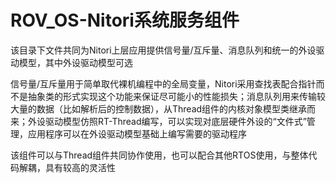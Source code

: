 # ROV_OS-Nitori系统服务组件

该目录下文件共同为Nitori上层应用提供信号量/互斥量、消息队列和统一的外设驱动模型，其中外设驱动模型可选

信号量/互斥量用于简单取代裸机编程中的全局变量，Nitori采用查找表配合指针而不是抽象类的形式实现这个功能来保证尽可能小的性能损失；消息队列用来传输较大量的数据（比如解析后的控制数据），从Thread组件的内核对象模型类继承而来；外设驱动模型仿照RT-Thread编写，可以实现对底层硬件外设的“文件式”管理，应用程序可以在外设驱动模型基础上编写需要的驱动程序

该组件可以与Thread组件共同协作使用，也可以配合其他RTOS使用，与整体代码解耦，具有较高的灵活性